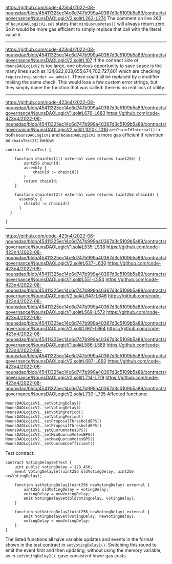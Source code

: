 https://github.com/code-423n4/2022-08-nounsdao/blob/45411325ec14c6d747b999a40367d3c5109b5a89/contracts/governance/NounsDAOLogicV2.sol#L263-L274
The comment on line 263 of `NounsDAOLogicV2.sol` states that `minQuorumVotes()` will always return zero. So it would be more gas efficient to simply replace that call with the literal value `0`.
___
https://github.com/code-423n4/2022-08-nounsdao/blob/45411325ec14c6d747b999a40367d3c5109b5a89/contracts/governance/NounsDAOLogicV2.sol#L107
If the contract size of `NounsDAOLogicV2` is too large, one obvious opportunity to save space is the many lines such as 134,622,638,655,674,702,727,801 which are checking `require(msg.sender == admin)`. These could all be replaced by a modifier making the same check. This would lose a few custom error strings, but they simply name the function that was called: there is no real loss of utility.
___
https://github.com/code-423n4/2022-08-nounsdao/blob/45411325ec14c6d747b999a40367d3c5109b5a89/contracts/governance/NounsDAOLogicV1.sol#L676-L683
https://github.com/code-423n4/2022-08-nounsdao/blob/45411325ec14c6d747b999a40367d3c5109b5a89/contracts/governance/NounsDAOLogicV2.sol#L1010-L1016
`getChainIdInternal()` in both `NounsDAOLogicV1` and `NounsDAOLogicV2` is more gas efficient if rewritten as `chainTest2()` below:
```
contract ChainTest {

    function chainTest1() external view returns (uint256) {
        uint256 chainId;
        assembly {
            chainId := chainid()
        }
        return chainId;
    }

    function chainTest2() external view returns (uint256 chainId) {
      assembly {
        chainId := chainid()
      }
  }
  
}
```
___
https://github.com/code-423n4/2022-08-nounsdao/blob/45411325ec14c6d747b999a40367d3c5109b5a89/contracts/governance/NounsDAOLogicV1.sol#L535-L538
https://github.com/code-423n4/2022-08-nounsdao/blob/45411325ec14c6d747b999a40367d3c5109b5a89/contracts/governance/NounsDAOLogicV2.sol#L627-L630
https://github.com/code-423n4/2022-08-nounsdao/blob/45411325ec14c6d747b999a40367d3c5109b5a89/contracts/governance/NounsDAOLogicV1.sol#L551-L554
https://github.com/code-423n4/2022-08-nounsdao/blob/45411325ec14c6d747b999a40367d3c5109b5a89/contracts/governance/NounsDAOLogicV2.sol#L643-L646
https://github.com/code-423n4/2022-08-nounsdao/blob/45411325ec14c6d747b999a40367d3c5109b5a89/contracts/governance/NounsDAOLogicV1.sol#L569-L572
https://github.com/code-423n4/2022-08-nounsdao/blob/45411325ec14c6d747b999a40367d3c5109b5a89/contracts/governance/NounsDAOLogicV2.sol#L661-L664
https://github.com/code-423n4/2022-08-nounsdao/blob/45411325ec14c6d747b999a40367d3c5109b5a89/contracts/governance/NounsDAOLogicV1.sol#L586-L589
https://github.com/code-423n4/2022-08-nounsdao/blob/45411325ec14c6d747b999a40367d3c5109b5a89/contracts/governance/NounsDAOLogicV2.sol#L687-L692
https://github.com/code-423n4/2022-08-nounsdao/blob/45411325ec14c6d747b999a40367d3c5109b5a89/contracts/governance/NounsDAOLogicV2.sol#L714-L719
https://github.com/code-423n4/2022-08-nounsdao/blob/45411325ec14c6d747b999a40367d3c5109b5a89/contracts/governance/NounsDAOLogicV2.sol#L730-L735
Affected functions:
```
NounsDAOLogicV1._setVotingDelay()
NounsDAOLogicV2._setVotingDelay()
NounsDAOLogicV1._setVotingPeriod()
NounsDAOLogicV2._setVotingPeriod()
NounsDAOLogicV1._setProposalThresholdBPS()
NounsDAOLogicV2._setProposalThresholdBPS()
NounsDAOLogicV1._setQuorumVotesBPS()
NounsDAOLogicV2._setMinQuorumVotesBPS()
NounsDAOLogicV2._setMaxQuorumVotesBPS()
NounsDAOLogicV2._setQuorumCoefficient()
```
Test contract:
```
contract VotingDelaySetTest {
    uint public votingDelay = 123_456;
    event VotingDelaySet(uint256 oldVotingDelay, uint256 newVotingDelay);

    function setVotingDelay1(uint256 newVotingDelay) external {
        uint256 oldVotingDelay = votingDelay;
        votingDelay = newVotingDelay;
        emit VotingDelaySet(oldVotingDelay, votingDelay);
    }

    function setVotingDelay2(uint256 newVotingDelay) external {
        emit VotingDelaySet(votingDelay, newVotingDelay);
        votingDelay = newVotingDelay;
    }
}
```
The listed functions all have variable updates and events in the format shown in the test contract in `setVotingDelay1()`. Switching this round to emit the event first and then updating, without using the memory variable, as in `setVotingDelay2()`, gave consistent lower gas costs.
